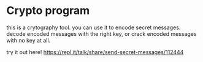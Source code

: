 # Crypto program

this is a crytography tool. you can use it to encode secret messages. decode encoded messages with the right key, or crack encoded messages with no key at all.

try it out here!
https://repl.it/talk/share/send-secret-messages/112444